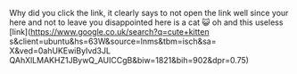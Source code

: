 Why did you click the link,
it clearly says to not open the link
well since your here and not to leave you disappointed
here is a cat 😺
oh and this useless [link](https://www.google.co.uk/search?q=cute+kitten
s&client=ubuntu&hs=63W&source=lnms&tbm=isch&sa= X&ved=0ahUKEwiByIvd3JL
QAhXlLMAKHZ1JBywQ_AUICCgB&biw=1821&bih=902&dpr=0.75)
